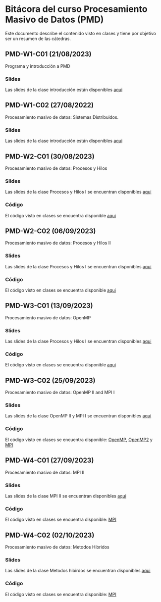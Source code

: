 # Bitácora del curso Procesamiento Masivo de Datos (PMD)

Este documento describe el contenido visto en clases y tiene por objetivo ser un resumen de las cátedras.

## PMD-W1-C01 (21/08/2023)

Programa y introducción a PMD

### Slides

Las slides de la clase introducción están disponibles [aqui](https://github.com/adigenova/uohpmd/blob/main/catedra/PMD-W1-C01/PMD-W1-C01-Int.pdf)

## PMD-W1-C02 (27/08/2022)

Procesamiento masivo de datos: Sistemas Distribuidos.

### Slides

Las slides de la clase introducción están disponibles [aqui](https://github.com/adigenova/uohpmd/blob/main/catedra/PMD-W1-C02/PMD-W1-C02-basic_concepts.pdf)

## PMD-W2-C01 (30/08/2023)

Procesamiento masivo de datos: Procesos y Hilos

### Slides

Las slides de la clase Procesos y Hilos I se encuentran disponibles [aqui](https://github.com/adigenova/uohpmd/blob/main/catedra/PMD-W2-C01/PMD-W2-C01-threadsI.pdf)

### Código

El código visto en clases se encuentra disponible [aqui](https://github.com/adigenova/uohpmd/blob/main/code/Threads_C.ipynb)

## PMD-W2-C02 (06/09/2023)

Procesamiento masivo de datos: Procesos y Hilos II

### Slides

Las slides de la clase Procesos y Hilos I se encuentran disponibles [aqui](https://github.com/adigenova/uohpmd/blob/main/catedra/PMD-W2-C02/PMD-W2-C02-threadsII.pdf)

### Código

El código visto en clases se encuentra disponible [aqui](https://github.com/adigenova/uohpmd/blob/main/code/Pthreads_CV.ipynb)

## PMD-W3-C01 (13/09/2023)

Procesamiento masivo de datos: OpenMP 

### Slides

Las slides de la clase Procesos y Hilos I se encuentran disponibles [aqui](https://github.com/adigenova/uohpmd/blob/main/catedra/PMD-W3-C01/PMD-W3-C01-OpenMP.pdf)

### Código

El código visto en clases se encuentra disponible [aqui](https://github.com/adigenova/uohpmd/blob/main/code/OpenMP.ipynb)

## PMD-W3-C02 (25/09/2023)

Procesamiento masivo de datos: OpenMP II and MPI I

### Slides

Las slides de la clase OpenMP II y  MPI I se encuentran disponibles [aqui](https://github.com/adigenova/uohpmd/blob/main/catedra/PMD-W3-C02/PMD-W4-C02-OpenMP-MPI.pdf)

### Código

El código visto en clases se encuentra disponible: [OpenMP](https://github.com/adigenova/uohpmd/blob/main/code/OpenMP.ipynb), [OpenMP2](https://github.com/adigenova/uohpmd/blob/main/code/OMP2.ipynb) y [MPI](https://github.com/adigenova/uohpmd/blob/main/code/MPI_I.ipynb)

## PMD-W4-C01 (27/09/2023)

Procesamiento masivo de datos: MPI II

### Slides

Las slides de la clase  MPI II se encuentran disponibles [aqui](https://github.com/adigenova/uohpmd/blob/main/catedra/PMD-W4-C01/PMD-W4-C01-MPI-II.pdf)

### Código

El código visto en clases se encuentra disponible: [MPI](https://github.com/adigenova/uohpmd/blob/main/code/MPI_II.ipynb)

## PMD-W4-C02 (02/10/2023)

Procesamiento masivo de datos: Metodos Hibridos

### Slides

Las slides de la clase  Metodos hibirdos se encuentran disponibles [aqui](https://github.com/adigenova/uohpmd/blob/main/catedra/PMD-W4-C02/PMD-W5-C02-Hibrid.pdf)

### Código

El código visto en clases se encuentra disponible: [MPI](https://github.com/adigenova/uohpmd/blob/main/code/MPI_OPenMP.ipynb)





